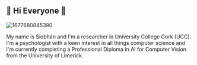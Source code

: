 ## 👋 Hi Everyone 👋

![1677680845380](https://github.com/user-attachments/assets/0719cc1b-d547-4fc4-8ef7-4af51a821d0d)


<!--
**Siobhan-ONeill/Siobhan-ONeill** is a ✨ _special_ ✨ repository because its `README.md` (this file) appears on your GitHub profile.

Here are some ideas to get you started:

- 🔭 I’m currently working on ...
- 🌱 I’m currently learning ...
- 👯 I’m looking to collaborate on ...
- 🤔 I’m looking for help with ...
- 💬 Ask me about ...
- 📫 How to reach me: ...
- 😄 Pronouns: ...
- ⚡ Fun fact: ...
-->
My name is Siobhán and I'm a researcher in University College Cork (UCC). I'm a psychologist with a keen interest in all things computer science and I'm currently completing a Professional Diploma in AI for Computer Vision from the University of Limerick. 
